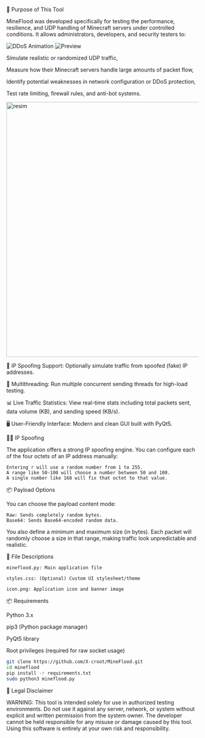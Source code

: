 🎯 Purpose of This Tool

MineFlood was developed specifically for testing the performance, resilience, and UDP handling of Minecraft servers under controlled conditions. It allows administrators, developers, and security testers to:

![DDoS Animation](https://media.tenor.com/XezrWD0BBK0AAAAM/void-downers-hacker-ddos-incoming.gif) ![Preview](https://media.tenor.com/Ufy_tbBg32YAAAAM/spin-villager.gif)


Simulate realistic or randomized UDP traffic,

Measure how their Minecraft servers handle large amounts of packet flow,

Identify potential weaknesses in network configuration or DDoS protection,

Test rate limiting, firewall rules, and anti-bot systems.

<img width="855" height="668" alt="resim" src="https://github.com/user-attachments/assets/deabb99a-800e-41a8-a64b-0c89073c759c" />


 🧠 IP Spoofing Support: Optionally simulate traffic from spoofed (fake) IP addresses.

🔢 Multithreading: Run multiple concurrent sending threads for high-load testing.

📊 Live Traffic Statistics: View real-time stats including total packets sent, data volume (KB), and sending speed (KB/s).

🖥️ User-Friendly Interface: Modern and clean GUI built with PyQt5.

🕵️‍♂️ IP Spoofing

The application offers a strong IP spoofing engine. You can configure each of the four octets of an IP address manually:

    Entering r will use a random number from 1 to 255.
    A range like 50-100 will choose a number between 50 and 100.
    A single number like 168 will fix that octet to that value.

📦 Payload Options

You can choose the payload content mode:

    Raw: Sends completely random bytes.
    Base64: Sends Base64-encoded random data.

You also define a minimum and maximum size (in bytes). Each packet will randomly choose a size in that range, making traffic look unpredictable and realistic.


📁 File Descriptions

    mineflood.py: Main application file

    styles.css: (Optional) Custom UI stylesheet/theme

    icon.png: Application icon and banner image


📦 Requirements

Python 3.x

pip3 (Python package manager)

PyQt5 library

Root privileges (required for raw socket usage)


```bash
git clone https://github.com/X-croot/MineFlood.git
cd mineflood
pip install -r requirements.txt
sudo python3 mineflood.py
```





🔐 Legal Disclaimer

WARNING: This tool is intended solely for use in authorized testing environments. Do not use it against any server, network, or system without explicit and written permission from the system owner. The developer cannot be held responsible for any misuse or damage caused by this tool. Using this software is entirely at your own risk and responsibility.
